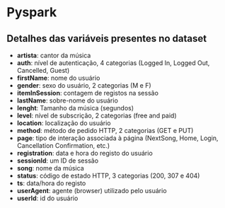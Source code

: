 # Pyspark

## Detalhes das variáveis presentes no dataset
- **artista**: cantor da música 
- **auth**: nível de autenticação, 4 categorias (Logged In, Logged Out, Cancelled, Guest)
- **firstName**: nome do usuário
- **gender**: sexo do usuário, 2 categorias (M e F)
- **itemInSession**: contagem de registos na sessão
- **lastName**: sobre-nome do usuário 
- **lenght**: Tamanho da música (segundos)
- **level**: nível de subscrição, 2 categorias (free and paid)
- **location**: localização do usuário
- **method**: método de pedido HTTP, 2 categorias (GET e PUT)
- **page**: tipo de interação associada à página (NextSong, Home, Login, Cancellation Confirmation, etc.)
- **registration**: data e hora do registo do usuário
- **sessionId**: um ID de sessão
- **song**: nome da música 
- **status**: código de estado HTTP, 3 categorias (200, 307 e 404)
- **ts**: data/hora do registo
- **userAgent**: agente (browser) utilizado pelo usuário
- **userId**: id do usuário
